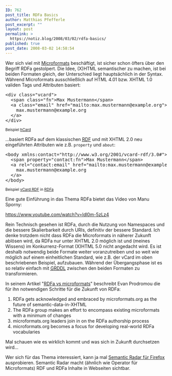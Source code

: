 ```yaml
---
ID: 762
post_title: RDFa Basics
author: Matthias Pfefferle
post_excerpt: ""
layout: post
permalink: >
  https://notiz.blog/2008/03/02/rdfa-basics/
published: true
post_date: 2008-03-02 14:58:54
---
```

Wer sich viel mit <a href="http://microformats.org">Microformats</a> beschäftigt, ist sicher schon öfters über den Begriff RDFa gestolpert. Die Idee, (X)HTML semantischer zu machen, ist bei beiden Formaten gleich, der Unterschied liegt hauptsächlich in der Syntax.
Während Microformats ausschließlich auf HTML 4.01 bzw. XHTML 1.0 validen Tags und Attributen basiert:

<pre class="code">&lt;div class="vcard"&gt;
  &lt;span class="fn"&gt;Max Mustermann&lt;/span&gt;
  &lt;a class="email" href="mailto:max.mustermann@example.org"&gt;
    max.mustermann@example.org
  &lt;/a&gt;
&lt;/div&gt;</pre>

<small>Beispiel <a href="http://microformats.org/wiki/hCard">hCard</a></small>

...basiert RDFa auf dem klassischen <a href="http://www.w3.org/TR/rdf-primer/"><abbr title="Resource Description Framework">RDF</abbr></a> und mit XHTML 2.0 neu eingeführten Attributen wie z.B. <code>property</code> und <code>about</code>:

<pre class="code">&lt;body xmlns:contact="http://www.w3.org/2001/vcard-rdf/3.0#"&gt;
  &lt;span property="contact:fn"&gt;Max Mustermann&lt;/span&gt;
  &lt;a rel="contact:email" href="mailto:max.mustermann@example.org"&gt;
    max.mustermann@example.org
  &lt;/a&gt;
&lt;/body&gt;</pre>

<small>Beispiel <a href="http://www.w3.org/TR/vcard-rdf">vCard RDF</a> in <a href="http://www.w3.org/TR/xhtml-rdfa-primer/#publishing-contact-info">RDFa</a></small>

Eine gute Einführung in das Thema RDFa bietet das Video von Manu Sporny:

https://www.youtube.com/watch?v=ldl0m-5zLz4

Rein Technisch gesehen ist RDFa, durch die Nutzung von Namespaces und die bessere Skalierbarkeit durch URIs, definitiv der bessere Standard. Ich denke trotzdem nicht dass RDFa die Microformats in näherer Zukunft ablösen wird, da RDFa nur unter XHTML 2.0 möglich ist und (meines Wissens) im Konkurrenz-Format (X)HTML 5.0 nicht angedacht wird. Es ist deshalb notwendig beide Formate weiter voranzutreiben und so weit wie möglich auf einem einheitlichen Standard, wie z.B. der vCard im oben beschriebenen Beispiel, aufzubauen. Während der Übergangsphase ist es so relativ einfach mit <a href="http://www.w3.org/TR/grddl/"><abbr title="Gleaning Resource Descriptions from Dialects of Languages">GRDDL</abbr></a> zwischen den beiden Formaten zu transformieren.
 
In seinem Artikel "<a href="http://evan.prodromou.name/RDFa_vs_microformats">RDFa vs microformats</a>" beschreibt Evan Prodromou die für ihn notwendigen Schritte für die Zukunft von RDFa:
<ol><li>RDFa gets acknowledged and embraced by microformats.org as the future of semantic-data-in-XHTML</li>
<li>The RDFa group makes an effort to encompass existing microformats with a minimum of changes</li>
<li>microformats.org leaders join in on the RDFa authorship process</li>
<li>microformats.org becomes a focus for developing real-world RDFa vocabularies</li></ol>

Mal schauen wie es wirklich kommt und was sich in Zukunft durchsetzen wird...

Wer sich für das Thema interessiert, kann ja mal <a href="http://sioc-project.org/firefox">Semantic Radar für Firefox</a> ausprobieren. Semantic Radar macht (ähnlich wie Operator für Microformats) RDF und RDFa Inhalte in Webseiten sichtbar.